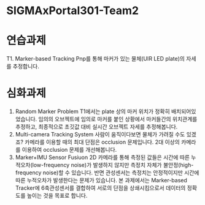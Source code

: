 # SIGMAxPortal301-Team2

# 연습과제
T1. Marker-based Tracking
Pnp를 통해 마커가 있는 물체(UIR LED plate)의 자세를 추정합니다.
# 심화과제
1. Random Marker Problem
T1에서는 plate 상의 마커 위치가 정확히 배치되어있었습니다. 임의의 오브젝트에 임의로 마커를 붙인 상황에서 마커들간의 위치관계를 추정하고, 최종적으로 초깃값 대비 실시간 오브젝트 자세를 추정해봅니다.
2. Multi-camera Tracking System
사람이 움직이다보면 물체가 가려질 수도 있겠죠? 카메라를 이용할 때의 최대 단점은 occlusion 문제입니다. 2대 이상의 카메라를 이용하여 occlusion 문제를 개선해봅니다.
3. Marker+IMU Sensor Fusiuon
2D 카메라를 통해 측정된 값들은 시간에 따른 누적오차(low-frequency noise)가 발생하지 않지만 측정치 자체가 불안정(high-frequency noise)할 수 있습니다. 반면 관성센서는 측정치는 안정적이지만 시간에 따른 누적오차가 발생한다는 문제가 있습니다. 본 과제에서는 Marker-based Tracker에 6축관성센서를 결합하여 서로의 단점을 상쇄시킴으로서 데이터의 정확도를 높이는 것을 목표로 합니다.
